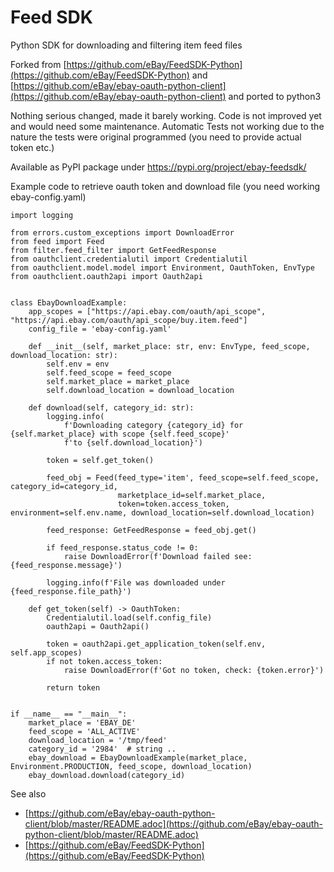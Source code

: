Feed SDK
==========
Python SDK for downloading and filtering item feed files

Forked from [https://github.com/eBay/FeedSDK-Python](https://github.com/eBay/FeedSDK-Python) and [https://github.com/eBay/ebay-oauth-python-client](https://github.com/eBay/ebay-oauth-python-client) and ported to python3

Nothing serious changed, made it barely working. Code is not improved yet and would need some maintenance. 
Automatic Tests not working due to the nature the tests were original programmed (you need to provide actual token etc.)

Available as PyPI package under https://pypi.org/project/ebay-feedsdk/

Example code to retrieve oauth token and download file (you need working ebay-config.yaml)
```
import logging

from errors.custom_exceptions import DownloadError
from feed import Feed
from filter.feed_filter import GetFeedResponse
from oauthclient.credentialutil import Credentialutil
from oauthclient.model.model import Environment, OauthToken, EnvType
from oauthclient.oauth2api import Oauth2api


class EbayDownloadExample:
    app_scopes = ["https://api.ebay.com/oauth/api_scope", "https://api.ebay.com/oauth/api_scope/buy.item.feed"]
    config_file = 'ebay-config.yaml'

    def __init__(self, market_place: str, env: EnvType, feed_scope, download_location: str):
        self.env = env
        self.feed_scope = feed_scope
        self.market_place = market_place
        self.download_location = download_location

    def download(self, category_id: str):
        logging.info(
            f'Downloading category {category_id} for {self.market_place} with scope {self.feed_scope}'
            f'to {self.download_location}')

        token = self.get_token()

        feed_obj = Feed(feed_type='item', feed_scope=self.feed_scope, category_id=category_id,
                        marketplace_id=self.market_place,
                        token=token.access_token, environment=self.env.name, download_location=self.download_location)

        feed_response: GetFeedResponse = feed_obj.get()

        if feed_response.status_code != 0:
            raise DownloadError(f'Download failed see: {feed_response.message}')

        logging.info(f'File was downloaded under {feed_response.file_path}')

    def get_token(self) -> OauthToken:
        Credentialutil.load(self.config_file)
        oauth2api = Oauth2api()

        token = oauth2api.get_application_token(self.env, self.app_scopes)
        if not token.access_token:
            raise DownloadError(f'Got no token, check: {token.error}')

        return token


if __name__ == "__main__":
    market_place = 'EBAY_DE'
    feed_scope = 'ALL_ACTIVE'
    download_location = '/tmp/feed'
    category_id = '2984'  # string ..
    ebay_download = EbayDownloadExample(market_place, Environment.PRODUCTION, feed_scope, download_location)
    ebay_download.download(category_id)

```
See also 
* [https://github.com/eBay/ebay-oauth-python-client/blob/master/README.adoc](https://github.com/eBay/ebay-oauth-python-client/blob/master/README.adoc)
* [https://github.com/eBay/FeedSDK-Python](https://github.com/eBay/FeedSDK-Python)
